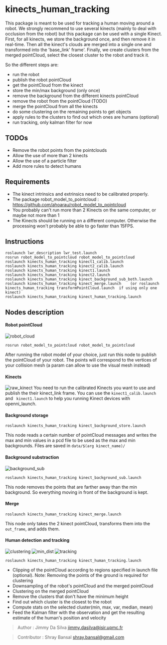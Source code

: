# kinects_human_tracking

This package is meant to be used for tracking a human moving around a robot. We strongly recommend to use several kinects (mainly to deal with occlusion from the robot) but this package can be used with a single Kinect.
First, for all kinects, we store the background once, and then remove it in real-time.
Then all the kinect's clouds are merged into a single one and transformed into the 'base_link' frame'.
Finally, we create clusters from the merged pointCloud, select the closest cluster to the robot and track it.

So the different steps are:
  - run the robot
  - publish the robot pointCloud
  - get the pointCloud from the kinect
  - store the min/max background (only once)
  - remove the background from the different kinects pointCloud
  - remove the robot from the pointCloud (TODO)
  - merge the pointCloud from all the kinects
  - do some clustering on the remaining points to get objects
  - apply rules to the clusters to find out which ones are humans (optional)
  - run tracking, only kalman filter for now

## TODOs
- Remove the robot points from the pointclouds
- Allow the use of more than 2 kinects
- Allow the use of a particle filter
- Add more rules to detect humans
  
## Requirements
- The kinect intrinsics and extrinsics need to be calibrated properly.
- The package robot_model_to_pointcloud : https://github.com/ahoarau/robot_model_to_pointcloud
- You probably can't run more than 2 Kinects on the same computer, or maybe not more than 1
- The Kinects should be running on a different computer. Otherwise the processing won't probably be able to go faster than 15FPS.

## Instructions
```
roslaunch lwr_description lwr_test.launch
rosrun robot_model_to_pointcloud robot_model_to_pointcloud
roslaunch kinects_human_tracking kinect1_calib.launch
roslaunch kinects_human_tracking kinect2_calib.launch
roslaunch kinects_human_tracking kinect1.launch
roslaunch kinects_human_tracking kinect2.launch
roslaunch kinects_human_tracking kinect_background_sub_both.launch
roslaunch kinects_human_tracking kinect_merge.launch 	(or roslaunch kinects_human_tracking transformPointCloud.launch  if using only one kinect)
roslaunch kinects_human_tracking kinect_human_tracking.launch
```

## Nodes description
#### Robot pointCloud
![robot_cloud](https://lh5.googleusercontent.com/0HJmOOGX6Bnn9JY79FnuBYpdPdczl-5YG8N-JcInhQLNzblWf6f2JhsU-NzAP_v8VyIeMoVSY7VpjKA=w1831-h851-rw)
```
rosrun robot_model_to_pointcloud robot_model_to_pointcloud
```
After running the robot model of your choice, just run this node to publish the pointCloud of your robot. The points will correspond to the vertices of your collision mesh (a param can allow to use the visual mesh instead)

#### Kinects
![raw_kinect](https://lh6.googleusercontent.com/WJNOBLBNlCq5swH-2l9kW-UibjVai4TfBPJBcPY5o_LXxY0lTN_yizKXSOdW96OaRY0K-3Z9ixT7InQ=w1831-h851-rw)
You need to run the calibrated Kinects you want to use and publish the their kinect_link frame. 
You can use the ```kinect1_calib.launch``` and ``` kinect1.launch``` to help you running Kinect devices with openni_launch.

#### Background storage
```
roslaunch kinects_human_tracking kinect_background_store.launch
```
This node reads a certain number of pointCloud messages and writes the max and min values in a pcd file to be used as the max and min backgrounds.
Files are saved in ```data/$(arg kinect_name)/```

#### Background substraction
![background_sub](https://lh5.googleusercontent.com/tSso_aJw-2jXZpfYgI0PfWWAen4olg6r4NyS7Ftf5vBPOi8dUpDUcSJRCZflFG8WG40jMNhkZJ69OYw=w1831-h851-rw)
```
roslaunch kinects_human_tracking kinect_background_sub.launch
```
This node removes the points that are farther away than the min background. So everything moving in front of the background is kept.

#### Merge
```
roslaunch kinects_human_tracking kinect_merge.launch
```
This node only takes the 2 kinect pointCloud, transforms them into the ```out_frame```, and adds them.

#### Human detection and tracking
![clustering](https://lh5.googleusercontent.com/BRfH0nI7UgyhrZXOojOLUSvaI_aaraIpJdmDR3nMsAyiPvtlwRyQmtJ2SsGDzoCy5RZ9ZK3XJHiC5uE=w1831-h851-rw)
![min_dist](https://lh5.googleusercontent.com/kQ5cjCI7Ir82rqJxuD_EbZsiBz-acOUQr9w2fMC2m0oPPCo6k9CdgvEbct6loYSp8lhjB3pkx8iRxWA=w1831-h851-rw)
![tracking](https://lh5.googleusercontent.com/bgybxmWgzpFPsZ7pNDv2tfgrf8N9qKH6kvgmSqj0EeVfkwGwzUWlhRMwa3jTdlkbsOmwMsWndGcGtjU=w1831-h851-rw)
```
roslaunch kinects_human_tracking kinect_human_tracking.launch
```
- Clipping of the pointCloud according to regions specified in launch file (optional). Note: Removing the points of the ground is required for clustering
- Downsampling of the robot's pointCloud and the merged pointCloud
- Clustering on the merged pointCloud
- Remove the clusters that don't have the minimum height
- Find out which cluster is the closest to the robot
- Compute stats on the selected cluster(min, max, var, median, mean)
- Feed the Kalman filter with the observation and get the resulting estimate of the human's position and velocity

> Author : Jimmy Da Silva <jimmy.dasilva@isir.upmc.fr> 

> Contributor : Shray Bansal <shray.bansal@gmail.com> 
